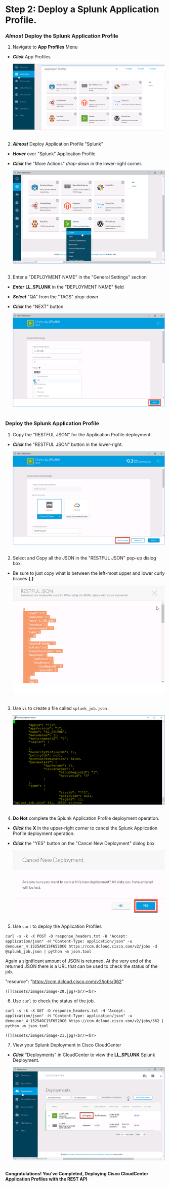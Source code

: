 # Step 2: Deploy a Splunk Application Profile.

### *Almost* Deploy the Splunk Application Profile
1. Navigate to **App Profiles** Menu

  - ***Click*** App Profiles

    ![](assets/images/image-03.jpg)<br/><br>

2. ***Almost*** Deploy Application Profile "Splunk"

  - ***Hover*** over "Splunk" Application Profile
  - ***Click*** the "More Actions" *drop-down* in the lower-right corner.

    ![](assets/images/image-15.jpg)<br/><br>

3. Enter a "DEPLOYMENT NAME" in the "General Settings" section

  - ***Enter*** **LL_SPLUNK** in the "DEPLOYMENT NAME" field
  - ***Select*** "QA" from the "TAGS" *drop-down*
  - ***Click*** the "NEXT" button

    ![](assets/images/image-16.jpg)<br/><br>

### Deploy the Splunk Application Profile
1. Copy the "RESTFUL JSON" for the Application Profile deployment.

  - ***Click*** the "RESTFUL JSON" button in the lower-right.

    ![](assets/images/image-17.jpg)<br/><br>

2. Select and Copy all the JSON in the "RESTFUL JSON" pop-up dialog box.

  - Be sure to just copy what is between the left-most upper and lower curly braces **{ }**

    ![](assets/images/image-18.jpg)<br/><br>

3. Use `vi` to create a file called `splunk_job.json.`

    ![](assets/images/image-19.jpg)<br/><br>

4. **Do Not** complete the Splunk Application Profile deployment operation.

  - ***Click*** the **X** in the upper-right corner to cancel the Splunk Application Profile deployment operation.

  - ***Click*** the "YES" button on the "Cancel New Deployment" dialog box.

    ![](assets/images/image-11.jpg)<br/><br>

5. Use `curl` to deploy the Application Profiles

  ```
  curl -s -k -X POST -D response_headers.txt -H "Accept: application/json" -H "Content-Type: application/json" -u demouser_4:1525A9C15F6520C0 https://ccm.dcloud.cisco.com/v2/jobs -d @splunk_job.json | python -m json.tool
  ```

  Again a significant amount of JSON is returned. At the very end of the returned JSON there is a URL that can be used to check the status of the job.

  "resource": "https://ccm.dcloud.cisco.com/v2/jobs/362"

    ![](assets/images/image-20.jpg)<br/><br>

6. Use `curl` to check the status of the job.

  ```
  curl -s -k -X GET -D response_headers.txt -H "Accept: application/json" -H "Content-Type: application/json" -u demouser_4:1525A9C15F6520C0 https://ccm.dcloud.cisco.com/v2/jobs/362 | python -m json.tool
  ```

    ![](assets/images/image-21.jpg)<br/><br>

7. View your Splunk Deployment in Cisco CloudCenter

  - ***Click*** "Deployments"  in CloudCenter to view the **LL_SPLUNK** Splunk Deployment.

    ![](assets/images/image-22.jpg)<br/><br>

**Congratulations! You've Completed, Deploying Cisco CloudCenter Application Profiles with the REST API**
